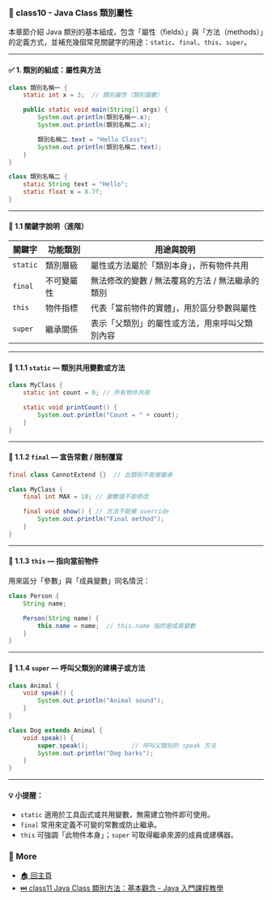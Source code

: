 ### 📘 class10 - Java Class 類別屬性

本章節介紹 Java 類別的基本組成，包含「屬性（fields）」與「方法（methods）」的定義方式，並補充幾個常見關鍵字的用途：`static`、`final`、`this`、`super`。

---

#### ✅ 1. 類別的組成：屬性與方法

```java
class 類別名稱一 {
    static int x = 3;  // 類別屬性（類別變數）

    public static void main(String[] args) {
        System.out.println(類別名稱一.x);
        System.out.println(類別名稱二.x);

        類別名稱二.text = "Hello Class";
        System.out.println(類別名稱二.text);
    }
}

class 類別名稱二 {
    static String text = "Hello";
    static float x = 8.7f;
}
```

---

#### 🧠 1.1 關鍵字說明（進階）

| 關鍵字     | 功能類別   | 用途與說明                                         |
|------------|------------|----------------------------------------------------|
| `static`   | 類別層級   | 屬性或方法屬於「類別本身」，所有物件共用               |
| `final`    | 不可變屬性 | 無法修改的變數 / 無法覆寫的方法 / 無法繼承的類別       |
| `this`     | 物件指標   | 代表「當前物件的實體」，用於區分參數與屬性             |
| `super`    | 繼承關係   | 表示「父類別」的屬性或方法，用來呼叫父類別內容          |

---

#### 🔸 1.1.1 `static` — 類別共用變數或方法

```java
class MyClass {
    static int count = 0; // 所有物件共用

    static void printCount() {
        System.out.println("Count = " + count);
    }
}
```

---

#### 🔸 1.1.2 `final` — 宣告常數 / 限制覆寫

```java
final class CannotExtend {}  // 此類別不能被繼承

class MyClass {
    final int MAX = 10; // 變數值不能修改

    final void show() { // 方法不能被 override
        System.out.println("Final method");
    }
}
```

---

#### 🔸 1.1.3 `this` — 指向當前物件

用來區分「參數」與「成員變數」同名情況：

```java
class Person {
    String name;

    Person(String name) {
        this.name = name;  // this.name 指的是成員變數
    }
}
```

---

#### 🔸 1.1.4 `super` — 呼叫父類別的建構子或方法

```java
class Animal {
    void speak() {
        System.out.println("Animal sound");
    }
}

class Dog extends Animal {
    void speak() {
        super.speak();            // 呼叫父類別的 speak 方法
        System.out.println("Dog barks");
    }
}
```

---

#### 💡 小提醒：
- `static` 適用於工具函式或共用變數，無需建立物件即可使用。
- `final` 常用來定義不可變的常數或防止繼承。
- `this` 可強調「此物件本身」；`super` 可取得繼承來源的成員或建構器。
### 📎 More
* [🏠 回主頁](../README.md)
* [⏭️ class11 Java Class 類別方法：基本觀念 - Java 入門課程教學](../class11%20Java%20Class%20類別方法：基本觀念%20-%20Java%20入門課程教學/README.md)